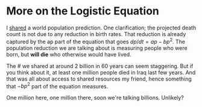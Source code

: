 # More on the Logistic Equation

I [shared](../../2011/11/logistic-equation.md) a world population
prediction. One clarification; the projected death count is not due to
any reduction in birth rates. That reduction is already captured by
the ap part of the equation that goes $dp/dt = ap - bp^2$. The
population reduction we are talking about is measuring people who were
born, but **will die** who otherwise would have lived.

The # we shared at around 2 billion in 60 years can seem
staggering. But if you think about it, at least one million people
died in Iraq last few years. And that was all about access to shared
resources my friend, hence something that $-bp^2$ part of the equation
measures.

One million here, one million there, soon we're talking
billions. Unlikely?
